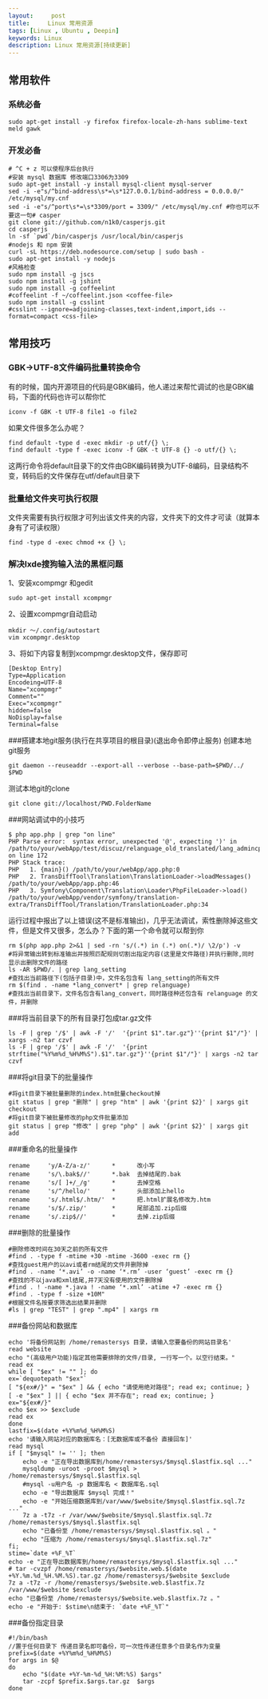 ```yaml
---
layout:     post
title:     Linux 常用资源
tags: [Linux , Ubuntu , Deepin]
keywords: Linux
description: Linux 常用资源[持续更新]
---
```


## 常用软件

### 系统必备

    sudo apt-get install -y firefox firefox-locale-zh-hans sublime-text meld gawk

### 开发必备

    # ^C + z 可以使程序后台执行
    #安装 mysql 数据库 修改端口3306为3309
    sudo apt-get install -y install mysql-client mysql-server
    sed -i -e"s/^bind-address\s*=\s*127.0.0.1/bind-address = 0.0.0.0/" /etc/mysql/my.cnf
    sed -i -e"s/^port\s*=\s*3309/port = 3309/" /etc/mysql/my.cnf #你也可以不要这一句# casper
    git clone git://github.com/n1k0/casperjs.git
    cd casperjs
    ln -sf `pwd`/bin/casperjs /usr/local/bin/casperjs
    #nodejs 和 npm 安装
    curl -sL https://deb.nodesource.com/setup | sudo bash -
    sudo apt-get install -y nodejs
    #风格检查
    sudo npm install -g jscs
    sudo npm install -g jshint
    sudo npm install -g coffeelint
    #coffeelint -f ~/coffeelint.json <coffee-file>
    sudo npm install -g csslint
    #csslint --ignore=adjoining-classes,text-indent,import,ids --format=compact <css-file>


## 常用技巧

### GBK->UTF-8文件编码批量转换命令

有的时候，国内开源项目的代码是GBK编码，他人递过来帮忙调试的也是GBK编码，下面的代码也许可以帮你忙

    iconv -f GBK -t UTF-8 file1 -o file2

如果文件很多怎么办呢？

    find default -type d -exec mkdir -p utf/{} \;
    find default -type f -exec iconv -f GBK -t UTF-8 {} -o utf/{} \;

这两行命令将default目录下的文件由GBK编码转换为UTF-8编码，目录结构不变，转码后的文件保存在utf/default目录下

### 批量给文件夹可执行权限
文件夹需要有执行权限才可列出该文件夹的内容，文件夹下的文件才可读（就算本身有了可读权限）

    find -type d -exec chmod +x {} \;


### 解决lxde搜狗输入法的黑框问题

1、安装xcompmgr 和gedit

    sudo apt-get install xcompmgr

2、设置xcompmgr自动启动

    mkdir ～/.config/autostart
    vim xcompmgr.desktop

3、将如下内容复制到xcompmgr.desktop文件，保存即可

    [Desktop Entry]
    Type=Application
    Encodeing=UTF-8
    Name="xcompmgr"
    Comment=""
    Exec="xcompmgr"
    hidden=false
    NoDisplay=false
    Terminal=false



###搭建本地git服务(执行在共享项目的根目录)(退出命令即停止服务)
创建本地git服务

    git daemon --reuseaddr --export-all --verbose --base-path=$PWD/../ $PWD

测试本地git的clone

    git clone git://localhost/PWD.FolderName


###网站调试中的小技巧

    $ php app.php | grep "on line"
    PHP Parse error:  syntax error, unexpected '@', expecting ')' in /path/to/your/webApp/test/discuz/relanguage_old_translated/lang_admincp_msg.php on line 172
    PHP Stack trace:
    PHP   1. {main}() /path/to/your/webApp/app.php:0
    PHP   2. TransDiffTool\Translation\TranslationLoader->loadMessages() /path/to/your/webApp/app.php:46
    PHP   3. Symfony\Component\Translation\Loader\PhpFileLoader->load() /path/to/your/webApp/vendor/symfony/translation-extra/TransDiffTool/Translation/TranslationLoader.php:34

运行过程中报出了以上错误(这不是标准输出)，几乎无法调试，索性删除掉这些文件，但是文件又很多，怎么办？下面的第一个命令就可以帮到你

    rm $(php app.php 2>&1 | sed -rn 's/(.*) in (.*) on(.*)/ \2/p') -v
    #将异常输出转到标准输出并按照匹配规则切割出指定内容(这里是文件路径)并执行删除,同时显示出删除文件的路径
    ls -AR $PWD/. | grep lang_setting
    #查找出当前路径下(包括子目录)中，文件名包含有 lang_setting的所有文件
    rm $(find . -name *lang_convert* | grep relanguage)
    #查找出当前目录下，文件名包含有lang_convert，同时路径种还包含有 relanguage 的文件，并删除


###将当前目录下的所有目录打包成tar.gz文件

    ls -F | grep '/$' | awk -F '/'  '{print $1".tar.gz"}''{print $1"/"}' | xargs -n2 tar czvf
    ls -F | grep '/$' | awk -F '/'  '{print strftime("%Y%m%d_%H%M%S").$1".tar.gz"}''{print $1"/"}' | xargs -n2 tar czvf


###将git目录下的批量操作

    #将git目录下被批量删除的index.htm批量checkout掉
    git status | grep "删除" | grep "htm" | awk '{print $2}' | xargs git checkout
    #将git目录下被批量修改的php文件批量添加
    git status | grep "修改" | grep "php" | awk '{print $2}' | xargs git add

###重命名的批量操作

    rename     'y/A-Z/a-z/'      *      改小写
    rename     's/\.bak$//'      *.bak  去掉结尾的.bak
    rename     's/[ ]+/_/g'      *      去掉空格
    rename     's/^/hello/'      *      头部添加上hello
    rename     's/.html$/.htm/'  *      把.html扩展名修改为.htm
    rename     's/$/.zip/'       *      尾部追加.zip后缀
    rename     's/.zip$//'       *      去掉.zip后缀

###删除的批量操作

    #删除修改时间在30天之前的所有文件
    #find . -type f -mtime +30 -mtime -3600 -exec rm {} 
    #查找guest用户的以avi或者rm结尾的文件并删除掉
    #find . -name ‘*.avi’ -o -name ‘*.rm’ -user ‘guest’ -exec rm {} 
    #查找的不以java和xml结尾,并7天没有使用的文件删除掉
    #find . ! -name *.java ! -name ‘*.xml’ -atime +7 -exec rm {} 
    #find . -type f -size +10M"
    #根据文件名按要求筛选出结果并删除
    #ls | grep "TEST" | grep ".mp4" | xargs rm

###备份网站和数据库

    echo '将备份网站到 /home/remastersys 目录，请输入您要备份的网站目录名'
    read website
    echo "(高级用户功能)指定其他需要排除的文件/目录, 一行写一个。以空行结束。"
    read ex
    while [ "$ex" != "" ]; do
    ex=`dequotepath "$ex"`
    [ "${ex#/}" = "$ex" ] && { echo "请使用绝对路径"; read ex; continue; }
    [ -e "$ex" ] || { echo "$ex 并不存在"; read ex; continue; }
    ex="${ex#/}"
    echo $ex >> $exclude
    read ex
    done
    lastfix=$(date +%Y%m%d_%H%M%S)
    echo '请输入网站对应的数据库名：[无数据库或不备份 直接回车]'
    read mysql
    if [ "$mysql" != '' ]; then
        echo -e "正在导出数据库到/home/remastersys/$mysql.$lastfix.sql ..."
        mysqldump -uroot -proot $mysql > /home/remastersys/$mysql.$lastfix.sql
        #mysql -u用户名 -p 数据库名 < 数据库名.sql
        echo -e "导出数据库 $mysql 完成！"
        echo -e "开始压缩数据库到/var/www/$website/$mysql.$lastfix.sql.7z ..."
        7z a -t7z -r /var/www/$website/$mysql.$lastfix.sql.7z /home/remastersys/$mysql.$lastfix.sql
        echo "已备份至 /home/remastersys/$mysql.$lastfix.sql 。"
        echo "压缩为 /home/remastersys/$mysql.$lastfix.sql.7z"
    fi;
    stime=`date +%F_%T`
    echo -e "正在导出数据库到/home/remastersys/$mysql.$lastfix.sql ..."
    # tar -cvzpf /home/remastersys/$website.web.$(date +%Y.%m.%d_%H.%M.%S).tar.gz /home/remastersys/$website $exclude
    7z a -t7z -r /home/remastersys/$website.web.$lastfix.7z /var/www/$website $exclude
    echo "已备份至 /home/remastersys/$website.web.$lastfix.7z 。"
    echo -e "开始于: $stime\n结束于: `date +%F_%T`"

###备份指定目录

    #!/bin/bash
    //置于任何目录下 传递目录名即可备份，可一次性传递任意多个目录名作为变量
    prefix=$(date +%Y%m%d_%H%M%S)
    for args in $@
    do
        echo "$(date +%Y-%m-%d_%H:%M:%S) $args"
        tar -zcpf $prefix.$args.tar.gz  $args
    done
